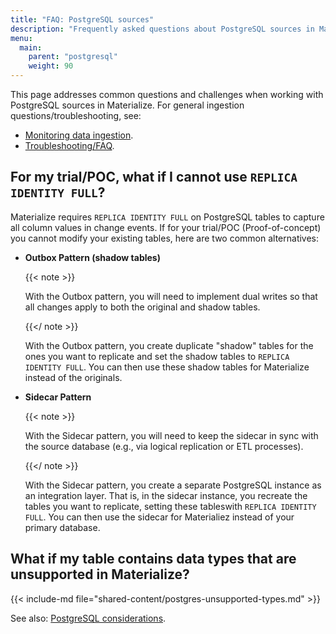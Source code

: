 ```yaml
---
title: "FAQ: PostgreSQL sources"
description: "Frequently asked questions about PostgreSQL sources in Materialize"
menu:
  main:
    parent: "postgresql"
    weight: 90
---
```


This page addresses common questions and challenges when working with PostgreSQL
sources in Materialize. For general ingestion questions/troubleshooting, see:
- [Monitoring data ingestion](/ingest-data/monitoring-data-ingestion/).
- [Troubleshooting/FAQ](/ingest-data/troubleshooting/).

## For my trial/POC, what if I cannot use `REPLICA IDENTITY FULL`?

Materialize requires `REPLICA IDENTITY FULL` on PostgreSQL tables to capture all
column values in change events. If for your trial/POC (Proof-of-concept) you cannot modify your existing tables, here are two common alternatives:

- **Outbox Pattern (shadow tables)**

  {{< note >}}

  With the Outbox pattern, you will need to implement dual writes so that all changes apply to both the original and shadow tables.

  {{</ note >}}

  With the Outbox pattern, you create duplicate "shadow" tables for the ones you
  want to replicate and set the shadow tables to `REPLICA IDENTITY FULL`. You
  can then use these shadow tables for Materialize instead of the originals.

- **Sidecar Pattern**

  {{< note >}}

  With the Sidecar pattern, you will need to keep the sidecar in sync with the
  source database (e.g., via logical replication or ETL processes).

  {{</ note >}}

  With the Sidecar pattern, you create a separate PostgreSQL instance as an
  integration layer. That is, in the sidecar instance, you recreate the tables
  you want to replicate, setting these tableswith `REPLICA IDENTITY FULL`. You
  can then use the sidecar for Materialiez instead of your primary database.

## What if my table contains data types that are unsupported in Materialize?

{{< include-md file="shared-content/postgres-unsupported-types.md" >}}

See also: [PostgreSQL considerations](/ingest-data/postgres/#considerations).
